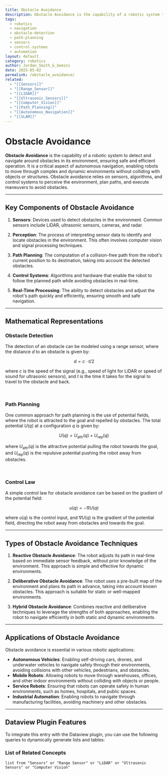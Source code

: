 ```yaml
---
title: Obstacle Avoidance
description: Obstacle Avoidance is the capability of a robotic system to detect and navigate around obstacles in its environment, ensuring safe and efficient operation.
tags:
  - robotics
  - navigation
  - obstacle-detection
  - path-planning
  - sensors
  - control-systems
  - automation
layout: default
category: robotics
author: Jordan_Smith_&_Gemini
date: 2025-05-02
permalink: /obstacle_avoidance/
related:
  - "[[Sensors]]"
  - "[[Range_Sensor]]"
  - "[[LIDAR]]"
  - "[[Ultrasonic_Sensors]]"
  - "[[Computer_Vision]]"
  - "[[Path_Planning]]"
  - "[[Autonomous_Navigation]]"
  - "[[SLAM]]"
---
```


# Obstacle Avoidance

**Obstacle Avoidance** is the capability of a robotic system to detect and navigate around obstacles in its environment, ensuring safe and efficient operation. It is a critical aspect of autonomous navigation, enabling robots to move through complex and dynamic environments without colliding with objects or structures. Obstacle avoidance relies on sensors, algorithms, and control systems to perceive the environment, plan paths, and execute maneuvers to avoid obstacles.

---

## Key Components of Obstacle Avoidance

1. **Sensors**: Devices used to detect obstacles in the environment. Common sensors include LiDAR, ultrasonic sensors, cameras, and radar.

2. **Perception**: The process of interpreting sensor data to identify and locate obstacles in the environment. This often involves computer vision and signal processing techniques.

3. **Path Planning**: The computation of a collision-free path from the robot's current position to its destination, taking into account the detected obstacles.

4. **Control Systems**: Algorithms and hardware that enable the robot to follow the planned path while avoiding obstacles in real-time.

5. **Real-Time Processing**: The ability to detect obstacles and adjust the robot's path quickly and efficiently, ensuring smooth and safe navigation.

---

## Mathematical Representations

### Obstacle Detection

The detection of an obstacle can be modeled using a range sensor, where the distance $d$ to an obstacle is given by:

$$
d = c \cdot t / 2
$$

where $c$ is the speed of the signal (e.g., speed of light for LiDAR or speed of sound for ultrasonic sensors), and $t$ is the time it takes for the signal to travel to the obstacle and back.

<br>

### Path Planning

One common approach for path planning is the use of potential fields, where the robot is attracted to the goal and repelled by obstacles. The total potential $U(q)$ at a configuration $q$ is given by:

$$
U(q) = U_{\text{attr}}(q) + U_{\text{rep}}(q)
$$

where $U_{\text{attr}}(q)$ is the attractive potential pulling the robot towards the goal, and $U_{\text{rep}}(q)$ is the repulsive potential pushing the robot away from obstacles.

<br>

### Control Law

A simple control law for obstacle avoidance can be based on the gradient of the potential field:

$$
u(q) = -\nabla U(q)
$$

where $u(q)$ is the control input, and $\nabla U(q)$ is the gradient of the potential field, directing the robot away from obstacles and towards the goal.

---

## Types of Obstacle Avoidance Techniques

1. **Reactive Obstacle Avoidance**: The robot adjusts its path in real-time based on immediate sensor feedback, without prior knowledge of the environment. This approach is simple and effective for dynamic environments.

2. **Deliberative Obstacle Avoidance**: The robot uses a pre-built map of the environment and plans its path in advance, taking into account known obstacles. This approach is suitable for static or well-mapped environments.

3. **Hybrid Obstacle Avoidance**: Combines reactive and deliberative techniques to leverage the strengths of both approaches, enabling the robot to navigate efficiently in both static and dynamic environments.

---

## Applications of Obstacle Avoidance

Obstacle avoidance is essential in various robotic applications:

- **Autonomous Vehicles**: Enabling self-driving cars, drones, and underwater vehicles to navigate safely through their environments, avoiding collisions with other vehicles, pedestrians, and obstacles.
- **Mobile Robots**: Allowing robots to move through warehouses, offices, and other indoor environments without colliding with objects or people.
- **Service Robots**: Ensuring that robots can operate safely in human environments, such as homes, hospitals, and public spaces.
- **Industrial Automation**: Enabling robots to navigate through manufacturing facilities, avoiding machinery and other obstacles.

---

## Dataview Plugin Features

To integrate this entry with the Dataview plugin, you can use the following queries to dynamically generate lists and tables:

### List of Related Concepts

```dataview
list from "Sensors" or "Range Sensor" or "LiDAR" or "Ultrasonic Sensors" or "Computer Vision"
